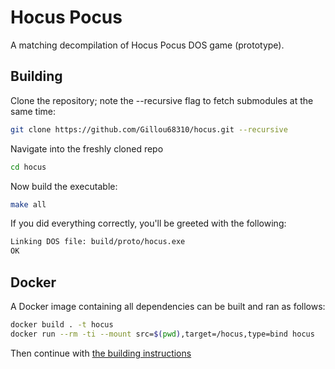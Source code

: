 # Hocus Pocus

A matching decompilation of Hocus Pocus DOS game (prototype).

## Building

Clone the repository; note the --recursive flag to fetch submodules at the same time:

```sh
git clone https://github.com/Gillou68310/hocus.git --recursive
```

Navigate into the freshly cloned repo

```sh
cd hocus
```

Now build the executable:

```sh
make all
```

If you did everything correctly, you'll be greeted with the following:

```sh
Linking DOS file: build/proto/hocus.exe
OK
```

## Docker

A Docker image containing all dependencies can be built and ran as follows:
```sh
docker build . -t hocus
docker run --rm -ti --mount src=$(pwd),target=/hocus,type=bind hocus
```

Then continue with [the building instructions](#Building)
